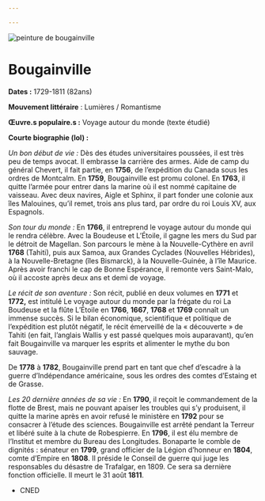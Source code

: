 ```yaml
---

---
```

![peinture de bougainville](img/Louis-Antoine_de_Bougainville.jpg)

# Bougainville

**Dates :** 1729-1811 (82ans)

**Mouvement littéraire** : Lumières / Romantisme

**Œuvre.s populaire.s :** Voyage autour du monde (texte étudié)

**Courte biographie (lol) :**

_Un bon début de vie :_ Dès des études universitaires poussées, il est très peu de temps avocat. Il embrasse la carrière des armes. Aide de camp du général Chevert, il fait partie, en **1756**, de l’expédition du Canada sous les ordres de Montcalm. En **1759**, Bougainville est promu colonel. En **1763**, il quitte l’armée pour entrer dans la marine où il est nommé capitaine de vaisseau. Avec deux navires, Aigle et Sphinx, il part fonder une colonie aux îles Malouines, qu’il remet, trois ans plus tard, par ordre du roi Louis XV, aux Espagnols.

_Son tour du monde :_ En **1766**, il entreprend le voyage autour du monde qui le rendra célèbre. Avec la Boudeuse et L’Étoile, il gagne les mers du Sud par le détroit de Magellan. Son parcours le mène à la Nouvelle-Cythère en avril **1768** (Tahiti), puis aux Samoa, aux Grandes Cyclades (Nouvelles Hébrides), à la Nouvelle-Bretagne (îles Bismarck), à la Nouvelle-Guinée, à l’île Maurice. Après avoir franchi le cap de Bonne Espérance, il remonte vers Saint-Malo, où il accoste après deux ans et demi de voyage.

_Le récit de son aventure :_ Son récit, publié en deux volumes en **1771** et **1772,** est intitulé Le voyage autour du monde par la frégate du roi La Boudeuse et la flûte L’Étoile en **1766**, **1667**, **1768** et **1769** connaît un immense succès. Si le bilan économique, scientifique et politique de l’expédition est plutôt négatif, le récit émerveillé de la « découverte » de Tahiti (en fait, l’anglais Wallis y est passé quelques mois auparavant), qu’en fait Bougainville va marquer les esprits et alimenter le mythe du bon sauvage.

De **1778** à **1782**, Bougainville prend part en tant que chef d’escadre à la guerre d’Indépendance américaine, sous les ordres des comtes d’Estaing et de Grasse.

_Les 20 dernière années de sa vie :_ En **1790**, il reçoit le commandement de la flotte de Brest, mais ne pouvant apaiser les troubles qui s’y produisent, il quitte la marine après en avoir refusé le ministère en **1792** pour se consacrer à l’étude des sciences. Bougainville est arrêté pendant la Terreur et libéré suite à la chute de Robespierre. En **1796**, il est élu membre de l’Institut et membre du Bureau des Longitudes. Bonaparte le comble de dignités : sénateur en **1799**, grand officier de la Légion d’honneur en **1804**, comte d’Empire en **1808**. Il préside le Conseil de guerre qui juge les responsables du désastre de Trafalgar, en 1809. Ce sera sa dernière fonction officielle. Il meurt le 31 août **1811**.

* CNED